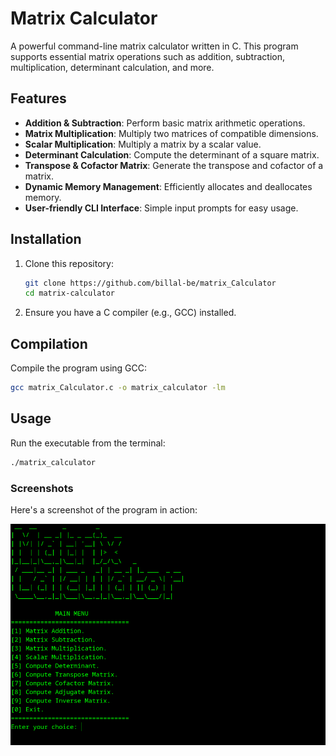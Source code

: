 # Matrix Calculator

A powerful command-line matrix calculator written in C. This program supports essential matrix operations such as addition, subtraction, multiplication, determinant calculation, and more.

## Features
- **Addition & Subtraction**: Perform basic matrix arithmetic operations.
- **Matrix Multiplication**: Multiply two matrices of compatible dimensions.
- **Scalar Multiplication**: Multiply a matrix by a scalar value.
- **Determinant Calculation**: Compute the determinant of a square matrix.
- **Transpose & Cofactor Matrix**: Generate the transpose and cofactor of a matrix.
- **Dynamic Memory Management**: Efficiently allocates and deallocates memory.
- **User-friendly CLI Interface**: Simple input prompts for easy usage.

## Installation
1. Clone this repository:
   ```sh
   git clone https://github.com/billal-be/matrix_Calculator
   cd matrix-calculator
   ```
2. Ensure you have a C compiler (e.g., GCC) installed.

## Compilation
Compile the program using GCC:
```sh
gcc matrix_Calculator.c -o matrix_calculator -lm
```

## Usage
Run the executable from the terminal:
```sh
./matrix_calculator
```

### Screenshots
Here's a screenshot of the program in action:

![Program Screenshot](https://github.com/billal-be/matrix_Calculator/blob/main/media/Screenshot.png)
